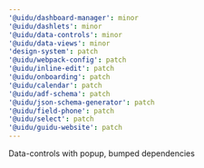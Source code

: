 ```yaml
---
'@uidu/dashboard-manager': minor
'@uidu/dashlets': minor
'@uidu/data-controls': minor
'@uidu/data-views': minor
'design-system': patch
'@uidu/webpack-config': patch
'@uidu/inline-edit': patch
'@uidu/onboarding': patch
'@uidu/calendar': patch
'@uidu/adf-schema': patch
'@uidu/json-schema-generator': patch
'@uidu/field-phone': patch
'@uidu/select': patch
'@uidu/guidu-website': patch
---
```


Data-controls with popup, bumped dependencies
